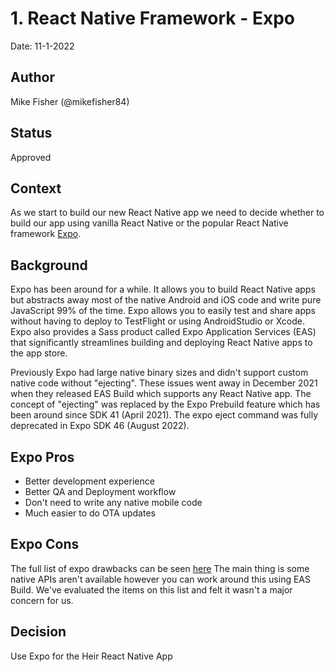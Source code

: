 # 1. React Native Framework - Expo

Date: 11-1-2022

## Author

Mike Fisher (@mikefisher84)

## Status

Approved

## Context

As we start to build our new React Native app we need to decide whether to build our app using vanilla React Native or the popular React Native framework [Expo](https://docs.expo.dev/introduction/expo/).

## Background

Expo has been around for a while. It allows you to build React Native apps but abstracts away most of the native Android and iOS code and write pure JavaScript 99% of the time.
Expo allows you to easily test and share apps without having to deploy to TestFlight or using AndroidStudio or Xcode. Expo also provides a Sass product called Expo Application Services (EAS)
that significantly streamlines building and deploying React Native apps to the app store.

Previously Expo had large native binary sizes and didn't support custom native code without "ejecting". These issues went away in December 2021 when they released EAS Build which supports any React Native app. The concept of "ejecting" was replaced by the Expo Prebuild feature which has been around since SDK 41 (April 2021). The expo eject command was fully deprecated in Expo SDK 46 (August 2022).

## Expo Pros

- Better development experience
- Better QA and Deployment workflow
- Don't need to write any native mobile code
- Much easier to do OTA updates

## Expo Cons

The full list of expo drawbacks can be seen [here](https://docs.expo.dev/introduction/why-not-expo/)
The main thing is some native APIs aren't available however you can work around this using EAS Build.
We've evaluated the items on this list and felt it wasn't a major concern for us.

## Decision

Use Expo for the Heir React Native App
